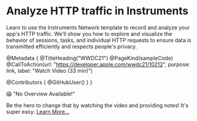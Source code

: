 # Analyze HTTP traffic in Instruments 

Learn to use the Instruments Network template to record and analyze your app's HTTP traffic. We'll show you how to explore and visualize the behavior of sessions, tasks, and individual HTTP requests to ensure data is transmitted efficiently and respects people's privacy.

@Metadata {
   @TitleHeading("WWDC21")
   @PageKind(sampleCode)
   @CallToAction(url: "https://developer.apple.com/wwdc21/10212", purpose: link, label: "Watch Video (33 min)")

   @Contributors {
      @GitHubUser(<replace this with your GitHub handle>)
   }
}

😱 "No Overview Available!"

Be the hero to change that by watching the video and providing notes! It's super easy:
 [Learn More…](https://wwdcnotes.github.io/WWDCNotes/documentation/wwdcnotes/contributing)
